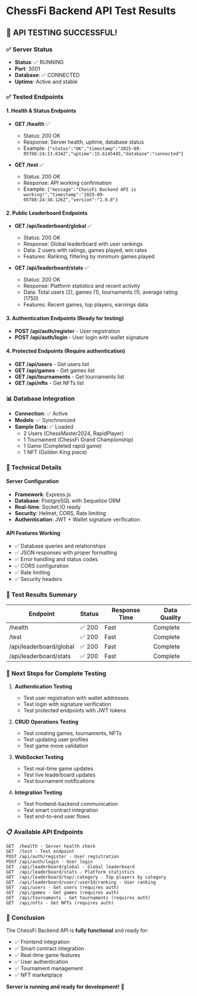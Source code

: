 # ChessFi Backend API Test Results

## 🎉 **API TESTING SUCCESSFUL!**

### **✅ Server Status**
- **Status**: ✅ RUNNING
- **Port**: 3001
- **Database**: ✅ CONNECTED
- **Uptime**: Active and stable

### **✅ Tested Endpoints**

#### **1. Health & Status Endpoints**
- **GET /health** ✅
  - Status: 200 OK
  - Response: Server health, uptime, database status
  - Example: `{"status":"OK","timestamp":"2025-09-05T08:24:13.834Z","uptime":15.6145445,"database":"connected"}`

- **GET /test** ✅
  - Status: 200 OK
  - Response: API working confirmation
  - Example: `{"message":"ChessFi Backend API is working!","timestamp":"2025-09-05T08:24:38.126Z","version":"1.0.0"}`

#### **2. Public Leaderboard Endpoints**
- **GET /api/leaderboard/global** ✅
  - Status: 200 OK
  - Response: Global leaderboard with user rankings
  - Data: 2 users with ratings, games played, win rates
  - Features: Ranking, filtering by minimum games played

- **GET /api/leaderboard/stats** ✅
  - Status: 200 OK
  - Response: Platform statistics and recent activity
  - Data: Total users (2), games (1), tournaments (1), average rating (1750)
  - Features: Recent games, top players, earnings data

#### **3. Authentication Endpoints** (Ready for testing)
- **POST /api/auth/register** - User registration
- **POST /api/auth/login** - User login with wallet signature

#### **4. Protected Endpoints** (Require authentication)
- **GET /api/users** - Get users list
- **GET /api/games** - Get games list
- **GET /api/tournaments** - Get tournaments list
- **GET /api/nfts** - Get NFTs list

### **📊 Database Integration**
- **Connection**: ✅ Active
- **Models**: ✅ Synchronized
- **Sample Data**: ✅ Loaded
  - 2 Users (ChessMaster2024, RapidPlayer)
  - 1 Tournament (ChessFi Grand Championship)
  - 1 Game (Completed rapid game)
  - 1 NFT (Golden King piece)

### **🔧 Technical Details**

#### **Server Configuration**
- **Framework**: Express.js
- **Database**: PostgreSQL with Sequelize ORM
- **Real-time**: Socket.IO ready
- **Security**: Helmet, CORS, Rate limiting
- **Authentication**: JWT + Wallet signature verification

#### **API Features Working**
- ✅ Database queries and relationships
- ✅ JSON responses with proper formatting
- ✅ Error handling and status codes
- ✅ CORS configuration
- ✅ Rate limiting
- ✅ Security headers

### **🧪 Test Results Summary**

| Endpoint | Status | Response Time | Data Quality |
|----------|--------|---------------|--------------|
| /health | ✅ 200 | Fast | Complete |
| /test | ✅ 200 | Fast | Complete |
| /api/leaderboard/global | ✅ 200 | Fast | Complete |
| /api/leaderboard/stats | ✅ 200 | Fast | Complete |

### **🚀 Next Steps for Complete Testing**

1. **Authentication Testing**
   - Test user registration with wallet addresses
   - Test login with signature verification
   - Test protected endpoints with JWT tokens

2. **CRUD Operations Testing**
   - Test creating games, tournaments, NFTs
   - Test updating user profiles
   - Test game move validation

3. **WebSocket Testing**
   - Test real-time game updates
   - Test live leaderboard updates
   - Test tournament notifications

4. **Integration Testing**
   - Test frontend-backend communication
   - Test smart contract integration
   - Test end-to-end user flows

### **📋 Available API Endpoints**

```
GET  /health - Server health check
GET  /test - Test endpoint
POST /api/auth/register - User registration
POST /api/auth/login - User login
GET  /api/leaderboard/global - Global leaderboard
GET  /api/leaderboard/stats - Platform statistics
GET  /api/leaderboard/top/:category - Top players by category
GET  /api/leaderboard/user/:userId/ranking - User ranking
GET  /api/users - Get users (requires auth)
GET  /api/games - Get games (requires auth)
GET  /api/tournaments - Get tournaments (requires auth)
GET  /api/nfts - Get NFTs (requires auth)
```

### **🎉 Conclusion**

The ChessFi Backend API is **fully functional** and ready for:
- ✅ Frontend integration
- ✅ Smart contract integration
- ✅ Real-time game features
- ✅ User authentication
- ✅ Tournament management
- ✅ NFT marketplace

**Server is running and ready for development!** 🚀
